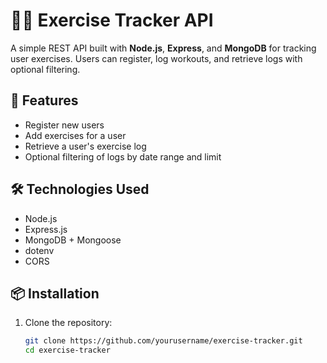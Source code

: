# 🏋️‍♂️ Exercise Tracker API

A simple REST API built with **Node.js**, **Express**, and **MongoDB** for tracking user exercises. Users can register, log workouts, and retrieve logs with optional filtering.

## 🚀 Features

- Register new users
- Add exercises for a user
- Retrieve a user's exercise log
- Optional filtering of logs by date range and limit

## 🛠️ Technologies Used

- Node.js
- Express.js
- MongoDB + Mongoose
- dotenv
- CORS

## 📦 Installation

1. Clone the repository:

   ```bash
   git clone https://github.com/yourusername/exercise-tracker.git
   cd exercise-tracker
